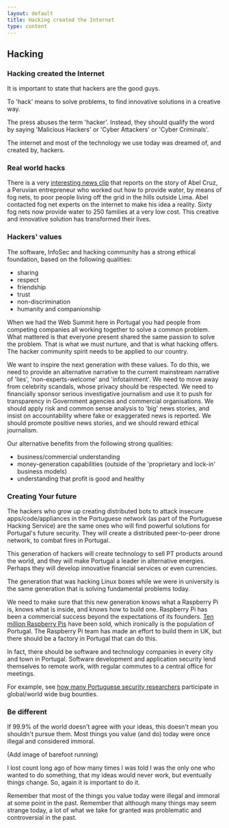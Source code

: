 ```yaml
---
layout: default
title: Hacking created the Internet
type: content
---
```


## Hacking

### Hacking created the Internet

It is important to state that hackers are the good guys.

To 'hack' means to solve problems, to find innovative solutions in a creative way. 

The press abuses the term 'hacker'. Instead, they should qualify the word by saying 'Malicious Hackers' or 'Cyber Attackers' or 'Cyber Criminals'.

The internet and most of the technology we use today was dreamed of, and created by, hackers.

### Real world hacks

There is a very [interesting news clip](http://www.bbc.co.uk/news/video_and_audio/features/magazine-38175202/38175202) that reports on the story of Abel Cruz, a Peruvian entrepreneur who worked out how to provide water, by means of fog nets, to poor people living off the grid in the hills outside Lima. Abel contacted fog net experts on the internet to make his idea a reality. Sixty fog nets now provide water to 250 families at a very low cost. This creative and innovative solution has transformed their lives.

### Hackers' values

The software, InfoSec and hacking community has a strong ethical foundation, based on the following qualities:

* sharing
* respect
* friendship
* trust
* non-discrimination
* humanity and companionship

When we had the Web Summit here in Portugal you had people from competing companies all working together to solve a common problem.  What mattered is that everyone present shared the same passion to solve the problem. That is what we must nurture, and that is what hacking offers. The hacker community spirit needs to be applied to our country.

We want to inspire the next generation with these values. To do this, we need to provide an alternative narrative to the current mainstream narrative of 'lies', 'non-experts-welcome' and 'infotainment'. We need to move away from celebrity scandals, whose privacy should be respected. We need to financially sponsor serious investigative journalism and use it to push for transparency in Government agencies and commercial organisations. We should apply risk and common sense analysis to 'big' news stories, and insist on accountability where fake or exaggerated news is reported. We should promote positive news stories, and we should reward ethical journalism. 

Our alternative benefits from the following strong qualities:

* business/commercial understanding
* money-generation capabilities (outside of the 'proprietary and lock-in' business models)
* understanding that profit is good and healthy

### Creating Your future

The hackers who grow up creating distributed bots to attack insecure apps/code/appliances in the Portuguese network (as part of the Portuguese Hacking Service) are the same ones who will find powerful solutions for Portugal's future security. They will create a distributed peer-to-peer drone network, to combat fires in Portugal. 

This generation of hackers will create technology to sell PT products around the world, and they will make Portugal a leader in alternative energies. Perhaps they will develop innovative financial services or even currencies.
 
The generation that was hacking Linux boxes while we were in university is the same generation that is solving fundamental problems today. 

We need to make sure that this new generation knows what a Raspberry Pi is, knows what is inside, and knows how to build one. Raspberry Pi has been a commercial success beyond the expectations of its founders. [Ten million Raspberry Pis](https://www.raspberrypi.org/blog/ten-millionth-raspberry-pi-new-kit/) have been sold, which ironically is the population of Portugal. The Raspberry Pi team has made an effort to build them in UK, but there should be a factory in Portugal that can do this.  

In fact, there should be software and technology companies in every city and town in Portugal. Software development and application security lend themselves to remote work, with regular commutes to a central office for meetings.

For example, see [how many Portuguese security researchers](https://pages.bugcrowd.com/hubfs/PDFs/state-of-bug-bounty-2016.pdf) participate in global/world wide bug bounties.


### Be different

If 99.9% of the world doesn't agree with your ideas, this doesn't mean you shouldn't pursue them.
Most things you value (and do) today were once illegal and considered immoral.

(Add image of barefoot running)

I lost count long ago of how many times I was told I was the only one who wanted to do something, that my ideas would never work, but eventually things change. So, again it is important to do it.

Remember that most of the things you value today were illegal and immoral at some point in the past. Remember that although many things may seem strange today, a lot of what we take for granted was problematic and controversial in the past.

